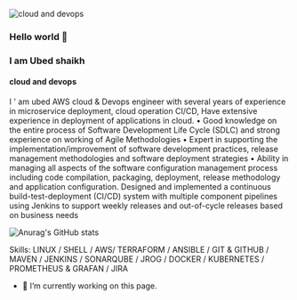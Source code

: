 ![cloud and devops](https://github.com/shaikh-ubed/shaikh-ubed/blob/main/gif_icons/Blue%20Tosca%20Geometric%20Technology%20Linkedln%20Banner%20(1).gif)


### Hello world 👋


###  I am Ubed shaikh
#### cloud and devops

I ' am ubed AWS cloud & Devops engineer with several years of experience in microservice deployment, cloud operation CI/CD, Have extensive experience in deployment of applications in cloud. • Good knowledge on the entire process of Software Development Life Cycle (SDLC) and strong experience on working of Agile Methodologies • Expert in supporting the implementation/improvement of software development practices, release management methodologies and software deployment strategies • Ability in managing all aspects of the software configuration management process including code compilation, packaging, deployment, release methodology and application configuration. Designed and implemented a continuous build-test-deployment (CI/CD) system with multiple component pipelines using Jenkins to support weekly releases and out-of-cycle releases based on business needs



![Anurag's GitHub stats](https://github-readme-stats.vercel.app/api?username=SHAIKH-UBED&show_icons=true&theme=dark)

Skills: LINUX / SHELL  / AWS/ TERRAFORM / ANSIBLE / GIT & GITHUB / MAVEN / JENKINS / SONARQUBE / JROG / DOCKER / KUBERNETES / PROMETHEUS & GRAFAN / JIRA

- 🔭 I’m currently working on this page. 




